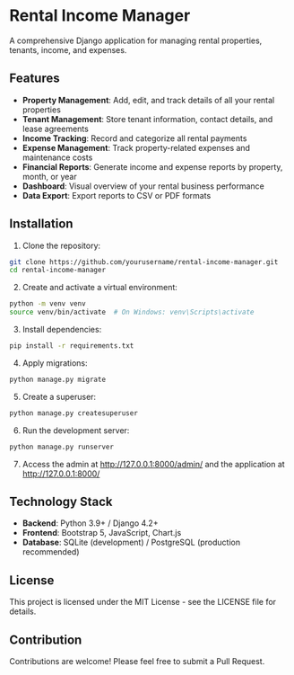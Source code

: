 # Rental Income Manager

A comprehensive Django application for managing rental properties, tenants, income, and expenses.

## Features

- **Property Management**: Add, edit, and track details of all your rental properties
- **Tenant Management**: Store tenant information, contact details, and lease agreements
- **Income Tracking**: Record and categorize all rental payments
- **Expense Management**: Track property-related expenses and maintenance costs
- **Financial Reports**: Generate income and expense reports by property, month, or year
- **Dashboard**: Visual overview of your rental business performance
- **Data Export**: Export reports to CSV or PDF formats

## Installation

1. Clone the repository:
```bash
git clone https://github.com/yourusername/rental-income-manager.git
cd rental-income-manager
```

2. Create and activate a virtual environment:
```bash
python -m venv venv
source venv/bin/activate  # On Windows: venv\Scripts\activate
```

3. Install dependencies:
```bash
pip install -r requirements.txt
```

4. Apply migrations:
```bash
python manage.py migrate
```

5. Create a superuser:
```bash
python manage.py createsuperuser
```

6. Run the development server:
```bash
python manage.py runserver
```

7. Access the admin at http://127.0.0.1:8000/admin/ and the application at http://127.0.0.1:8000/

## Technology Stack

- **Backend**: Python 3.9+ / Django 4.2+
- **Frontend**: Bootstrap 5, JavaScript, Chart.js
- **Database**: SQLite (development) / PostgreSQL (production recommended)

## License

This project is licensed under the MIT License - see the LICENSE file for details.

## Contribution

Contributions are welcome! Please feel free to submit a Pull Request.
